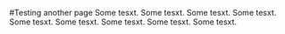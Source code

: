 #Testing another page
Some tesxt. 
Some tesxt. 
Some tesxt. 
Some tesxt. 
Some tesxt. 
Some tesxt. 
Some tesxt. 
Some tesxt. 
Some tesxt. 

